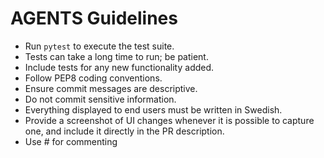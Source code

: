 # AGENTS Guidelines

- Run `pytest` to execute the test suite.
- Tests can take a long time to run; be patient.
- Include tests for any new functionality added.
- Follow PEP8 coding conventions.
- Ensure commit messages are descriptive.
- Do not commit sensitive information.
- Everything displayed to end users must be written in Swedish.
- Provide a screenshot of UI changes whenever it is possible to capture one, and include it directly in the PR description.
- Use # for commenting
